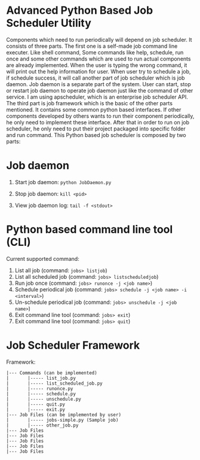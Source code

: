 Advanced Python Based Job Scheduler Utility
==============
Components which need to run periodically will depend on job scheduler. It consists of three parts. 
The first one is a self-made job command line executer. Like shell command, Some commands like help, schedule, run once and some other commands which are used to run actual components are already implemented. 
When the user is typing the wrong command, it will print out the help information for user. 
When user try to schedule a job, if schedule success, it will call another part of job scheduler which is job daemon. 
Job daemon is a separate part of the system. User can start, stop or restart job daemon to operate job daemon just like the command of other service. I am using apscheduler, which is an enterprise job scheduler API. 
The third part is job framework which is the basic of the other parts mentioned. It contains some common python based interfaces. If other components developed by others wants to run their component periodically, he only need to implement these interface. After that in order to run on job scheduler, he only need to put their project packaged into specific folder and run command.
This Python based job scheduler is composed by two parts:

Job daemon
=====================
1. Start job daemon:
`python JobDaemon.py`

2. Stop job daemon:
`kill <pid>`

3. View job daemon log:
`tail -f <stdout>`


Python based command line tool (CLI)
==================
Current supported command:

1. List all job (command: `jobs> listjob`)
2. List all scheduled job (command: `jobs> listscheduledjob`)
3. Run job once (command: `jobs> runonce -j <job name>`)
4. Schedule periodical job (command: `jobs> schedule -j <job name> -i <interval>`)
5. Un-schedule periodical job (command: `jobs> unschedule -j <job name>`)
6. Exit command line tool (command: `jobs> exit`)
7. Exit command line tool (command: `jobs> quit`)

Job Scheduler Framework
==================
Framework:
```
|--- Commands (can be implemented)
|       |----- list_job.py
|       |----- list_scheduled_job.py
|       |----- runonce.py      
|       |----- schedule.py
|       |----- unschedule.py
|       |----- quit.py
|       |----- exit.py
|--- Job Files (can be implemented by user)
|       |----- jobs-simple.py (Sample job)
|       |----- other_job.py
|--- Job Files
|--- Job Files
|--- Job Files
|--- Job Files
|--- Job Files
```
